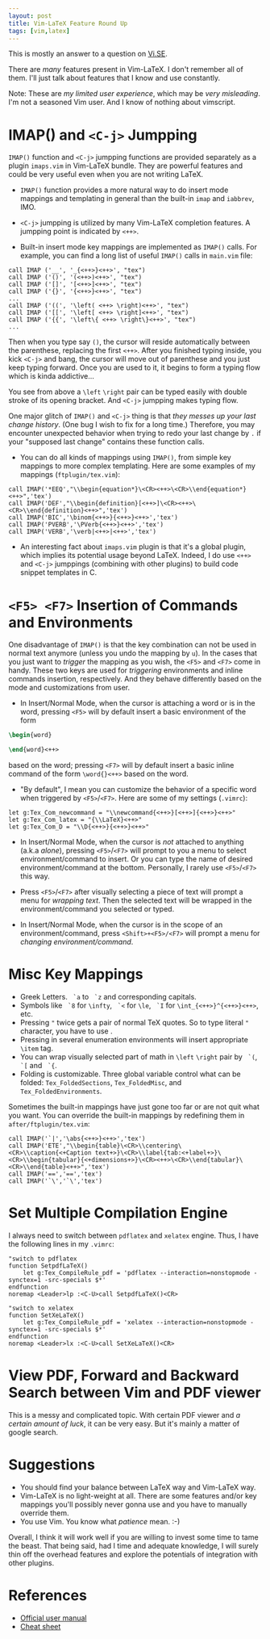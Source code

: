 ```yaml
---
layout: post
title: Vim-LaTeX Feature Round Up
tags: [vim,latex]
---
```


This is mostly an answer to a question on [Vi.SE](http://vi.stackexchange.com/questions/2047/what-are-the-differences-between-tex-plugins).

There are _many_ features present in Vim-LaTeX. I don't remember all of them. I'll just talk about features that I know and use constantly.

Note: These are _my limited user experience_, which may be _very misleading_. I'm not a seasoned Vim user. And I know of nothing about vimscript.

# IMAP() and `<C-j>` Jumpping #
`IMAP()` function and `<C-j>` jumpping functions are provided separately as a plugin `imaps.vim` in Vim-LaTeX bundle. They are powerful features and could be very useful even when you are not writing LaTeX.

- `IMAP()` function provides a more natural way to do insert mode mappings and templating in general than the built-in `imap` and `iabbrev`, IMO.

- `<C-j>` jumpping is utilized by many Vim-LaTeX completion features. A jumpping point is indicated by `<++>`.

- Built-in insert mode key mappings are implemented as `IMAP()` calls. For example, you can find a long list of useful `IMAP()` calls in `main.vim` file:

```vim
call IMAP ('__', '_{<++>}<++>', "tex")
call IMAP ('()', '(<++>)<++>', "tex")
call IMAP ('[]', '[<++>]<++>', "tex")
call IMAP ('{}', '{<++>}<++>', "tex")
...
call IMAP ('((', '\left( <++> \right)<++>', "tex")
call IMAP ('[[', '\left[ <++> \right]<++>', "tex")
call IMAP ('{{', '\left\{ <++> \right\}<++>', "tex")
...
```

Then when you type say `()`, the cursor will reside automatically between the parenthese, replacing the first `<++>`. After you finished typing inside, you kick `<C-j>` and bang, the cursor will move out of parenthese and you just keep typing forward. Once you are used to it, it begins to form a typing flow which is kinda addictive...

You see from above a `\left` `\right` pair can be typed easily with double stroke of its opening bracket. And `<C-j>` jumpping makes typing flow.

One major glitch of `IMAP()` and `<C-j>` thing is that *they messes up your last change history*. (One bug I wish to fix for a long time.) Therefore, you may encounter unexpected behavior when trying to redo your last change by `.` if your "supposed last change" contains these function calls.

- You can do all kinds of mappings using `IMAP()`, from simple key mappings to more complex templating. Here are some examples of my mappings (`ftplugin/tex.vim`):

```vim
call IMAP('*EEQ',"\\begin{equation*}\<CR><++>\<CR>\\end{equation*}<++>",'tex')
call IMAP('DEF',"\\begin{definition}[<++>]\<CR><++>\<CR>\\end{definition}<++>",'tex')
call IMAP('BIC','\binom{<++>}{<++>}<++>','tex')
call IMAP('PVERB','\PVerb{<++>}<++>','tex')
call IMAP('VERB','\verb|<++>|<++>','tex')
```

- An interesting fact about `imaps.vim` plugin is that it's a global plugin, which implies its potential usage beyond LaTeX. Indeed, I do use `<++>` and `<C-j>` jumppings (combining with other plugins) to build code snippet templates in C.

# `<F5> <F7>` Insertion of Commands and Environments #
One disadvantage of `IMAP()` is that the key combination can not be used in normal text anymore (unless you undo the mapping by `u`). In the cases that you just want to _trigger_ the mapping as you wish, the `<F5>` and `<F7>` come in handy. These two keys are used for _triggering_ environments and inline commands insertion, respectively. And they behave differently based on the mode and customizations from user.

- In Insert/Normal Mode, when the cursor is attaching a word or is in the word, pressing `<F5>` will by default insert a basic environment of the form

```latex
\begin{word}

\end{word}<++>
```

 based on the word; pressing `<F7>` will by default insert a basic inline command of the form `\word{}<++>` based on the word. 

- "By default", I mean you can customize the behavior of a specific word when triggered by `<F5>`/`<F7>`. Here are some of my settings (`.vimrc`):

```vim
let g:Tex_Com_newcommand = "\\newcommand{<++>}[<++>]{<++>}<++>"
let g:Tex_Com_latex = "{\\LaTeX}<++>"
let g:Tex_Com_D = "\\D{<++>}{<++>}<++>"
```

- In Insert/Normal Mode, when the cursor is _not_ attached to anything (a.k.a _alone_), pressing `<F5>`/`<F7>` will prompt to you a menu to select environment/command to insert. Or you can type the name of desired environment/command at the bottom. Personally, I rarely use `<F5>`/`<F7>` this way.

- Press `<F5>`/`<F7>` after visually selecting a piece of text will prompt a menu for _wrapping text_. Then the selected text will be wrapped in the environment/command you selected or typed.

- In Insert/Normal Mode, when the cursor is in the scope of an environment/command, press `<Shift>+<F5>/<F7>` will prompt a menu for _changing environment/command_.

# Misc Key Mappings #
- Greek Letters. `` `a`` to `` `z`` and corresponding capitals.
- Symbols like `` `8`` for `\infty`, `` `<`` for `\le`, `` `I`` for `\int_{<++>}^{<++>}<++>`, etc.
- Pressing `"` twice gets a pair of normal TeX quotes. So to type literal `"` character, you have to use <C-v>.
- Pressing <Alt-i> in several enumeration environments will insert appropriate `\item` tag.
- You can wrap visually selected part of math in `\left` `\right` pair by `` `(``, `` `[`` and `` `{``.
- Folding is customizable. Three global variable control what can be folded: `Tex_FoldedSections`, `Tex_FoldedMisc`, and `Tex_FoldedEnvironments`.

Sometimes the built-in mappings have just gone too far or are not quit what you want. You can override the built-in mappings by redefining them in `after/ftplugin/tex.vim`:

```vim
call IMAP('`|','\abs{<++>}<++>','tex')
call IMAP('ETE',"\\begin{table}\<CR>\\centering\<CR>\\caption{<+Caption text+>}\<CR>\\label{tab:<+label+>}\<CR>\\begin{tabular}{<+dimensions+>}\<CR><++>\<CR>\\end{tabular}\<CR>\\end{table}<++>",'tex')
call IMAP('==','==','tex')
call IMAP('`\','`\','tex')
```

# Set Multiple Compilation Engine #
I always need to switch between `pdflatex` and `xelatex` engine. Thus, I have the following lines in my `.vimrc`:

```vim
"switch to pdflatex
function SetpdfLaTeX()
	let g:Tex_CompileRule_pdf = 'pdflatex --interaction=nonstopmode -synctex=1 -src-specials $*'
endfunction
noremap <Leader>lp :<C-U>call SetpdfLaTeX()<CR>

"switch to xelatex
function SetXeLaTeX()
	let g:Tex_CompileRule_pdf = 'xelatex --interaction=nonstopmode -synctex=1 -src-specials $*'
endfunction
noremap <Leader>lx :<C-U>call SetXeLaTeX()<CR>
```

# View PDF, Forward and Backward Search between Vim and PDF viewer #
This is a messy and complicated topic. With certain PDF viewer and _a certain amount of luck_, it can be very easy. But it's mainly a matter of google search.

# Suggestions #
- You should find your balance between LaTeX way and Vim-LaTeX way.
- Vim-LaTeX is no light-weight at all. There are some features and/or key mappings you'll possibly never gonna use and you have to manually override them.
- You use Vim. You know what _patience_ mean. :-)

Overall, I think it will work well if you are willing to invest some time to tame the beast. That being said, had I time and adequate knowledge, I will surely thin off the overhead features and explore the potentials of integration with other plugins.

# References #
- [Official user manual](http://vim-latex.sourceforge.net/index.php?subject=manual&title=Manual#user-manual)
- [Cheat sheet](http://michaelgoerz.net/refcards/vimlatexqrc.pdf)

